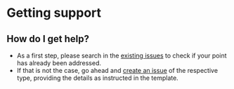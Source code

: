 # Getting support

## How do I get help?
- As a first step, please search in the [existing issues](https://github.ibm.com/AI4SCR-DEV/3D-Chromatin/issues?q=is%3Aissue)
to check if your point has already been addressed.
- If that is not the case, go ahead and [create an issue](https://github.ibm.com/AI4SCR-DEV/3D-Chromatin/issues/new/choose)
of the respective type, providing the details as instructed in the template.
